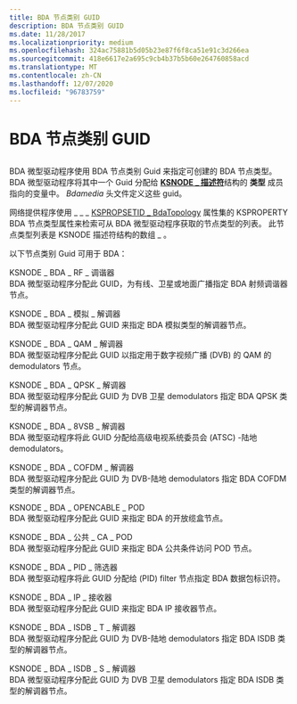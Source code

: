 ```yaml
---
title: BDA 节点类别 GUID
description: BDA 节点类别 GUID
ms.date: 11/28/2017
ms.localizationpriority: medium
ms.openlocfilehash: 324ac75881b5d05b23e87f6f8ca51e91c3d266ea
ms.sourcegitcommit: 418e6617e2a695c9cb4b37b5b60e264760858acd
ms.translationtype: MT
ms.contentlocale: zh-CN
ms.lasthandoff: 12/07/2020
ms.locfileid: "96783759"
---
```

# <a name="bda-node-category-guids"></a>BDA 节点类别 GUID


## <span id="ddk_bda_node_category_guids_ks"></span><span id="DDK_BDA_NODE_CATEGORY_GUIDS_KS"></span>


BDA 微型驱动程序使用 BDA 节点类别 Guid 来指定可创建的 BDA 节点类型。 BDA 微型驱动程序将其中一个 Guid 分配给 [**KSNODE \_ 描述符**](/windows-hardware/drivers/ddi/ks/ns-ks-_ksnode_descriptor)结构的 **类型** 成员指向的变量中。 *Bdamedia* 头文件定义这些 guid。

网络提供程序使用 \_ \_ \_ [KSPROPSETID \_ BdaTopology](kspropsetid-bdatopology.md) 属性集的 KSPROPERTY BDA 节点类型属性来检索可从 BDA 微型驱动程序获取的节点类型的列表。 此节点类型列表是 KSNODE 描述符结构的数组 \_ 。

以下节点类别 Guid 可用于 BDA：

<span id="KSNODE_BDA_RF_TUNER"></span><span id="ksnode_bda_rf_tuner"></span>KSNODE \_ BDA \_ RF \_ 调谐器  
BDA 微型驱动程序分配此 GUID，为有线、卫星或地面广播指定 BDA 射频调谐器节点。

<span id="KSNODE_BDA_ANALOG_DEMODULATOR"></span><span id="ksnode_bda_analog_demodulator"></span>KSNODE \_ BDA \_ 模拟 \_ 解调器  
BDA 微型驱动程序分配此 GUID 来指定 BDA 模拟类型的解调器节点。

<span id="KSNODE_BDA_QAM_DEMODULATOR"></span><span id="ksnode_bda_qam_demodulator"></span>KSNODE \_ BDA \_ QAM \_ 解调器  
BDA 微型驱动程序分配此 GUID 以指定用于数字视频广播 (DVB) 的 QAM 的 demodulators 节点。

<span id="KSNODE_BDA_QPSK_DEMODULATOR"></span><span id="ksnode_bda_qpsk_demodulator"></span>KSNODE \_ BDA \_ QPSK \_ 解调器  
BDA 微型驱动程序分配此 GUID 为 DVB 卫星 demodulators 指定 BDA QPSK 类型的解调器节点。

<span id="KSNODE_BDA_8VSB_DEMODULATOR"></span><span id="ksnode_bda_8vsb_demodulator"></span>KSNODE \_ BDA \_ 8VSB \_ 解调器  
BDA 微型驱动程序将此 GUID 分配给高级电视系统委员会 (ATSC) -陆地 demodulators。

<span id="KSNODE_BDA_COFDM_DEMODULATOR"></span><span id="ksnode_bda_cofdm_demodulator"></span>KSNODE \_ BDA \_ COFDM \_ 解调器  
BDA 微型驱动程序分配此 GUID 为 DVB-陆地 demodulators 指定 BDA COFDM 类型的解调器节点。

<span id="KSNODE_BDA_OPENCABLE_POD"></span><span id="ksnode_bda_opencable_pod"></span>KSNODE \_ BDA \_ OPENCABLE \_ POD  
BDA 微型驱动程序分配此 GUID 来指定 BDA 的开放缆盒节点。

<span id="KSNODE_BDA_COMMON_CA_POD"></span><span id="ksnode_bda_common_ca_pod"></span>KSNODE \_ BDA \_ 公共 \_ CA \_ POD  
BDA 微型驱动程序分配此 GUID 来指定 BDA 公共条件访问 POD 节点。

<span id="KSNODE_BDA_PID_FILTER"></span><span id="ksnode_bda_pid_filter"></span>KSNODE \_ BDA \_ PID \_ 筛选器  
BDA 微型驱动程序将此 GUID 分配给 (PID) filter 节点指定 BDA 数据包标识符。

<span id="KSNODE_BDA_IP_SINK"></span><span id="ksnode_bda_ip_sink"></span>KSNODE \_ BDA \_ IP \_ 接收器  
BDA 微型驱动程序分配此 GUID 来指定 BDA IP 接收器节点。

<span id="KSNODE_BDA_ISDB_T_DEMODULATOR"></span><span id="ksnode_bda_isdb_t_demodulator"></span>KSNODE \_ BDA \_ ISDB \_ T \_ 解调器  
BDA 微型驱动程序分配此 GUID 为 DVB-陆地 demodulators 指定 BDA ISDB 类型的解调器节点。

<span id="KSNODE_BDA_ISDB_S_DEMODULATOR"></span><span id="ksnode_bda_isdb_s_demodulator"></span>KSNODE \_ BDA \_ ISDB \_ S \_ 解调器  
BDA 微型驱动程序分配此 GUID 为 DVB 卫星 demodulators 指定 BDA ISDB 类型的解调器节点。

 

